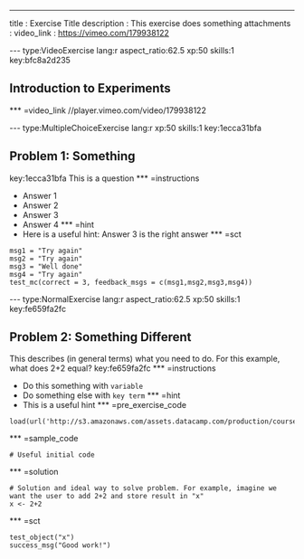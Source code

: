 ---
title       : Exercise Title
description : This exercise does something
attachments :
video_link : https://vimeo.com/179938122


--- type:VideoExercise lang:r aspect_ratio:62.5 xp:50 skills:1 key:bfc8a2d235
## Introduction to Experiments
*** =video_link
//player.vimeo.com/video/179938122


--- type:MultipleChoiceExercise lang:r xp:50 skills:1  key:1ecca31bfa
## Problem 1: Something key:1ecca31bfa
This is a question
*** =instructions
- Answer 1
- Answer 2
- Answer 3
- Answer 4
*** =hint
- Here is a useful hint: Answer 3 is the right answer
*** =sct
```{r}
msg1 = "Try again"
msg2 = "Try again"
msg3 = "Well done"
msg4 = "Try again"
test_mc(correct = 3, feedback_msgs = c(msg1,msg2,msg3,msg4))
```


--- type:NormalExercise lang:r aspect_ratio:62.5 xp:50 skills:1 key:fe659fa2fc
## Problem 2: Something Different
This describes (in general terms) what you need to do. For this example, what does 2+2 equal? key:fe659fa2fc
*** =instructions
- Do this something with `variable`
- Do  something else with `key term` 
*** =hint
- This is a useful hint
*** =pre_exercise_code
```{r}
load(url('http://s3.amazonaws.com/assets.datacamp.com/production/course_1566/datasets/OHIEexperimental.Rda'))
```
*** =sample_code
```{r}
# Useful initial code
```
*** =solution
```{r}
# Solution and ideal way to solve problem. For example, imagine we want the user to add 2+2 and store result in "x"
x <- 2+2
```
*** =sct
```{r}
test_object("x")
success_msg("Good work!")
```